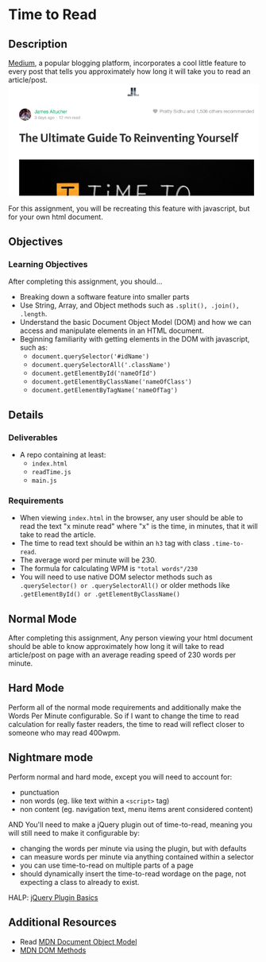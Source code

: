 # Time to Read

## Description
[Medium](http://medium.com), a popular blogging platform, incorporates a cool little feature to every post that tells you approximately how long it will take you to read an article/post.
![Medium.com time to read example](assets/timetoreadMedium.png)

For this assignment, you will be recreating this feature with javascript, but for your own html document.

## Objectives

### Learning Objectives

After completing this assignment, you should…

* Breaking down a software feature into smaller parts
* Use String, Array, and Object methods such as `.split(), .join(), .length`.
* Understand the basic Document Object Model (DOM) and how we can access and manipulate elements in an HTML document.
* Beginning familiarity with getting elements in the DOM with javascript, such as:
  - `document.querySelector('#idName')`
  - `document.querySelectorAll('.className')`
  - `document.getElementById('nameOfId')`
  - `document.getElementByClassName('nameOfClass')`
  - `document.getElementByTagName('nameOfTag')`

## Details

### Deliverables

* A repo containing at least:
  * `index.html`
  * `readTime.js`
  * `main.js`

### Requirements

* When viewing `index.html` in the browser, any user should be able to read the text "x minute read" where "x" is the time, in minutes, that it will take to read the article.
* The time to read text should be within an `h3` tag with class `.time-to-read`.
* The average word per minute will be 230.
* The formula for calculating WPM is `"total words"/230`
* You will need to use native DOM selector methods such as `.querySelector() or .querySelectorAll()` or older methods like `.getElementById() or .getElementByClassName()`

## Normal Mode

After completing this assignment, Any person viewing your html document should be able to know approximately how long it will take to read article/post on page with an average reading speed of 230 words per minute.

## Hard Mode

Perform all of the normal mode requirements and additionally make the Words Per Minute configurable.  So if I want to change the time to read calculation for really faster readers, the time to read will reflect closer to someone who may read 400wpm.

## Nightmare mode

Perform normal and hard mode, except you will need to account for:
 - punctuation
 - non words (eg. like text within a `<script>` tag)
 - non content (eg. navigation text, menu items arent considered content)

 AND
You'll need to make a jQuery plugin out of time-to-read, meaning you will still need to make it configurable by:

 - changing the words per minute via using the plugin, but with defaults
 - can measure words per minute via anything contained within a selector
 - you can use time-to-read on multiple parts of a page
 - should dynamically insert the time-to-read wordage on the page, not expecting a class to already to exist.

 HALP: [jQuery Plugin Basics](https://learn.jquery.com/plugins/basic-plugin-creation/)


## Additional Resources

* Read [MDN Document Object Model](https://developer.mozilla.org/en-US/docs/Web/API/Document_Object_Model)
* [MDN DOM Methods](https://developer.mozilla.org/en-US/docs/Web/API/Document#Methods)
